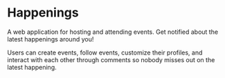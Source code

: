 # Happenings

A web application for hosting and attending events. Get notified about the latest happenings around you!

Users can create events, follow events, customize their profiles, and interact with each other through comments so nobody misses out on the latest happening.
